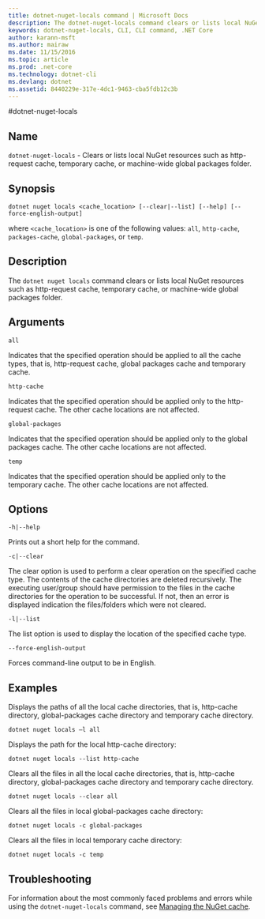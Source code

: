 ```yaml
---
title: dotnet-nuget-locals command | Microsoft Docs
description: The dotnet-nuget-locals command clears or lists local NuGet resources such as http-request cache, temporary cache, or machine-wide global packages folder. 
keywords: dotnet-nuget-locals, CLI, CLI command, .NET Core
author: karann-msft
ms.author: mairaw
ms.date: 11/15/2016
ms.topic: article
ms.prod: .net-core
ms.technology: dotnet-cli
ms.devlang: dotnet
ms.assetid: 8440229e-317e-4dc1-9463-cba5fdb12c3b
---
```


#dotnet-nuget-locals

## Name 
`dotnet-nuget-locals` - Clears or lists local NuGet resources such as http-request cache, temporary cache, or machine-wide global packages folder. 

## Synopsis

`dotnet nuget locals <cache_location> [--clear|--list] [--help] [--force-english-output]`

where `<cache_location>` is one of the following values: `all`, `http-cache`, `packages-cache`, `global-packages`, or `temp`.

## Description

The `dotnet nuget locals` command clears or lists local NuGet resources such as http-request cache, temporary cache, or machine-wide global packages folder.

## Arguments

`all`

Indicates that the specified operation should be applied to all the cache types, that is, http-request cache, global packages cache and temporary cache.

`http-cache`

Indicates that the specified operation should be applied only to the http-request cache. The other cache locations are not affected.

`global-packages`

Indicates that the specified operation should be applied only to the global packages cache. The other cache locations are not affected.

`temp`

Indicates that the specified operation should be applied only to the temporary cache. The other cache locations are not affected.

## Options

`-h|--help`

Prints out a short help for the command.  

`-c|--clear`

The clear option is used to perform a clear operation on the specified cache type. The contents of the cache directories are deleted recursively. 
The executing user/group should have permission to the files in the cache directories for the operation to be successful. If not, then an error is displayed indication the files/folders which were not cleared.

`-l|--list`

The list option is used to display the location of the specified cache type. 

`--force-english-output`

Forces command-line output to be in English.

## Examples

Displays the paths of all the local cache directories, that is, http-cache directory, global-packages cache directory and temporary cache directory.

`dotnet nuget locals –l all`

Displays the path for the local http-cache directory:

`dotnet nuget locals --list http-cache`

Clears all the files in all the local cache directories, that is, http-cache directory, global-packages cache directory and temporary cache directory.

`dotnet nuget locals --clear all`

Clears all the files in local global-packages cache directory:

`dotnet nuget locals -c global-packages`

Clears all the files in local temporary cache directory:

`dotnet nuget locals -c temp`

## Troubleshooting

For information about the most commonly faced problems and errors while using the `dotnet-nuget-locals` command, see  [Managing the NuGet cache](https://docs.microsoft.com/nuget/consume-packages/managing-the-nuget-cache).
